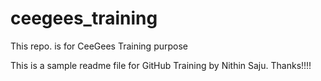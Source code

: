 # ceegees_training
This repo. is for CeeGees Training purpose

This is a sample readme file for GitHub Training by Nithin Saju. Thanks!!!!
